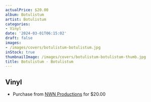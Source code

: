 ```yaml
---
actualPrice: $20.00
album: Botulistum
artist: Botulistum
categories:
- Vinyl
date: '2024-03-01T06:15:02'
draft: false
images:
- /images/covers/botulistum-botulistum.jpg
inStock: true
thumbnailImage: /images/covers/botulistum-botulistum-thumb.jpg
title: Botulistum - Botulistum
---
```


## Vinyl
* Purchase from [NWN Productions](http://shop.nwnprod.com/index.php?route=product/product&path=75&product_id=36932&sort=pd.name&order=ASC) for $20.00

